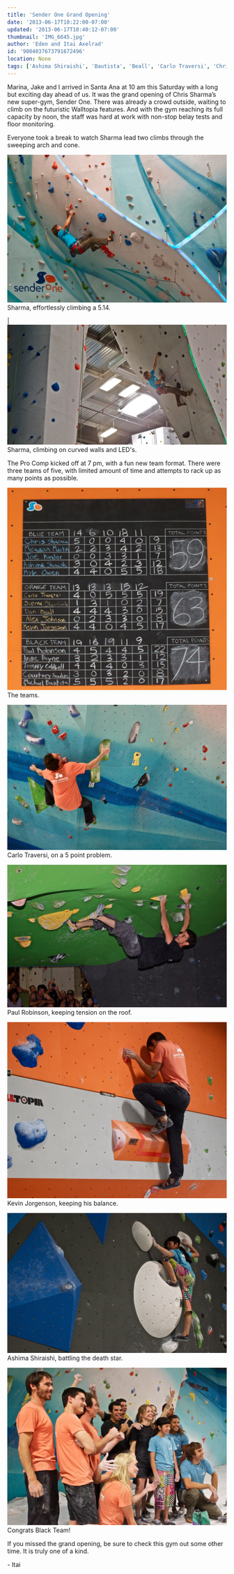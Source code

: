 ```yaml
---
title: 'Sender One Grand Opening'
date: '2013-06-17T10:22:00-07:00'
updated: '2013-06-17T10:40:12-07:00'
thumbnail: 'IMG_6645.jpg'
author: 'Eden and Itai Axelrad'
id: '9004037673791672496'
location: None
tags: ['Ashima Shiraishi', 'Bautista', 'Beall', 'Carlo Traversi', 'Chris Sharma', 'Climbing', 'Competition', 'Johnson', 'Kevin Jorgenson', 'Kinder', 'Martin', 'Owen', 'Paul Robinson', 'Sanders', 'Sender One', 'Sierra Blair Coyle', 'Tommy Caldwell', 'walltopia']
---
```


Marina, Jake and I arrived in Santa Ana at 10 am this Saturday with a long but exciting day ahead of us. It was the grand opening of Chris Sharma’s new super-gym, Sender One. There was already a crowd outside, waiting to climb on the futuristic Walltopia features.
And with the gym reaching its full capacity by noon, the staff was hard at work with non-stop belay tests and floor monitoring. 

Everyone took a break to watch Sharma lead two climbs through the sweeping arch and cone. 

![image alt](/images/IMG_6645.jpg)Sharma, effortlessly climbing a 5.14.

| ![image alt](/images/IMG_6568.jpg)Sharma, climbing on curved walls and LED's.

The Pro Comp kicked off at 7 pm, with a fun new team format. There were three teams of five, with limited amount of time and attempts to rack up as many points as possible.

![image alt](/images/IMG_6932.jpg)The teams.

![image alt](/images/IMG_6875.jpg)Carlo Traversi, on a 5 point problem.

![image alt](/images/IMG_6803.jpg)Paul Robinson,
keeping tension on the roof.

![image alt](/images/IMG_6700.jpg)Kevin Jorgenson, keeping his balance.

![image alt](/images/IMG_6909.jpg)Ashima Shiraishi, battling the death star.

![image alt](/images/IMG_6935.jpg)Congrats Black Team!

If you missed the grand opening, be sure to check this gym out some other time. It is truly one of a kind.

\- Itai
